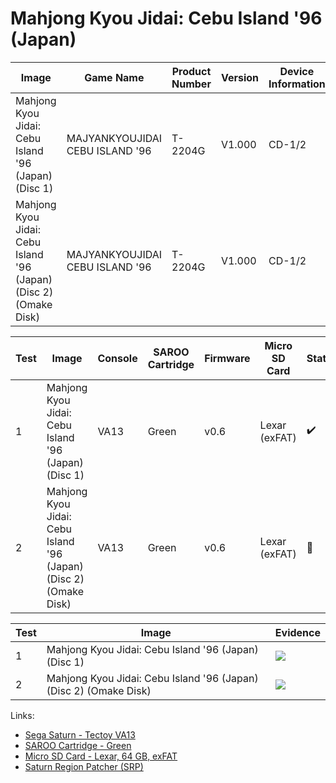 # Mahjong Kyou Jidai: Cebu Island '96 (Japan)

| Image                                                             | Game Name                       | Product Number | Version | Device Information | Area Code | Peripheral Code |
| ----------------------------------------------------------------- | ------------------------------- | -------------- | ------- | ------------------ | --------- | --------------- |
| Mahjong Kyou Jidai: Cebu Island '96 (Japan) (Disc 1)              | MAJYANKYOUJIDAI CEBU ISLAND '96 | T-2204G        | V1.000  | CD-1/2             | J         | J               |
| Mahjong Kyou Jidai: Cebu Island '96 (Japan) (Disc 2) (Omake Disk) | MAJYANKYOUJIDAI CEBU ISLAND '96 | T-2204G        | V1.000  | CD-1/2             | J         | J               |

| Test | Image                                                             | Console | SAROO Cartridge | Firmware | Micro SD Card | Status             | Time Played |
| ---- | ----------------------------------------------------------------- | ------- | --------------- | -------- | ------------- | ------------------ | ----------- |
| 1    | Mahjong Kyou Jidai: Cebu Island '96 (Japan) (Disc 1)              | VA13    | Green           | v0.6     | Lexar (exFAT) | :heavy_check_mark: | 19 minutes  |
| 2    | Mahjong Kyou Jidai: Cebu Island '96 (Japan) (Disc 2) (Omake Disk) | VA13    | Green           | v0.6     | Lexar (exFAT) | :100:              | 20 minutes  |

| Test | Image                                                             | Evidence                                                                                         |
| ---- | ----------------------------------------------------------------- | ------------------------------------------------------------------------------------------------ |
| 1    | Mahjong Kyou Jidai: Cebu Island '96 (Japan) (Disc 1)              | [![](https://img.youtube.com/vi/qtb_eNJ8lYk/0.jpg)](https://www.youtube.com/watch?v=qtb_eNJ8lYk) |
| 2    | Mahjong Kyou Jidai: Cebu Island '96 (Japan) (Disc 2) (Omake Disk) | [![](https://img.youtube.com/vi/RqV03t1GGcc/0.jpg)](https://www.youtube.com/watch?v=RqV03t1GGcc) |

Links:

- [Sega Saturn - Tectoy VA13](../../../Info/Consoles/VA13/README.md)
- [SAROO Cartridge - Green](../../../Info/Cartridges/RetroGameParadiseStore/1.32F/README.md)
- [Micro SD Card - Lexar, 64 GB, exFAT](../../../../Info/SdCards/Lexar/64GB/exfat/README.md)
- [Saturn Region Patcher (SRP)](https://segaxtreme.net/resources/saturn-region-patcher.81/download)
